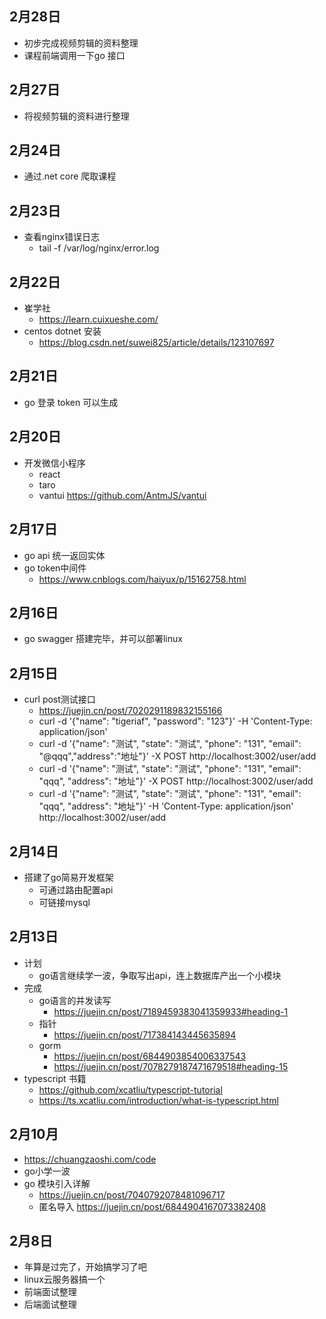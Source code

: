 ## 2月28日
- 初步完成视频剪辑的资料整理
- 课程前端调用一下go 接口
## 2月27日
- 将视频剪辑的资料进行整理
## 2月24日
- 通过.net core 爬取课程
## 2月23日
- 查看nginx错误日志
  - tail -f /var/log/nginx/error.log
## 2月22日
- 崔学社
  - https://learn.cuixueshe.com/
- centos dotnet 安装
  - https://blog.csdn.net/suwei825/article/details/123107697
## 2月21日
- go 登录 token 可以生成
## 2月20日
- 开发微信小程序
  - react
  - taro
  - vantui https://github.com/AntmJS/vantui
## 2月17日
- go api 统一返回实体
- go token中间件 
  - https://www.cnblogs.com/haiyux/p/15162758.html
## 2月16日
- go swagger 搭建完毕，并可以部署linux
## 2月15日
- curl post测试接口
  - https://juejin.cn/post/7020291189832155166
  - curl -d '{"name": "tigeriaf", "password": "123"}' -H 'Content-Type: application/json'
  - curl -d '{"name": "测试", "state": "测试", "phone": "131", "email": "@qqq","address":"地址"}' -X POST http://localhost:3002/user/add
  - curl -d '{"name": "测试", "state": "测试", "phone": "131", "email": "qqq", "address": "地址"}' -X POST http://localhost:3002/user/add
  - curl -d '{"name": "测试", "state": "测试", "phone": "131", "email": "qqq", "address": "地址"}' -H 'Content-Type: application/json' http://localhost:3002/user/add
## 2月14日
- 搭建了go简易开发框架
  - 可通过路由配置api
  - 可链接mysql
## 2月13日
- 计划
  - go语言继续学一波，争取写出api，连上数据库产出一个小模块
- 完成
  - go语言的并发读写
    - https://juejin.cn/post/7189459383041359933#heading-1
  - 指针
    - https://juejin.cn/post/717384143445635894
  - gorm
    - https://juejin.cn/post/6844903854006337543
    - https://juejin.cn/post/7078279187471679518#heading-15
- typescript 书籍
  - https://github.com/xcatliu/typescript-tutorial
  - https://ts.xcatliu.com/introduction/what-is-typescript.html
## 2月10月
- https://chuangzaoshi.com/code
- go小学一波
- go 模块引入详解
  - https://juejin.cn/post/7040792078481096717
  -  匿名导入 https://juejin.cn/post/6844904167073382408
## 2月8日
  - 年算是过完了，开始搞学习了吧
  - linux云服务器搞一个
  - 前端面试整理
  - 后端面试整理
